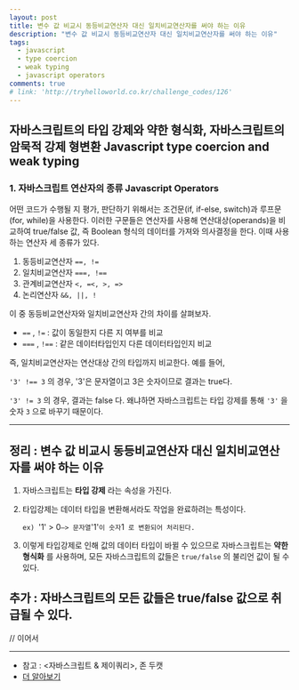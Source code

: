 ```yaml
---
layout: post
title: 변수 값 비교시 동등비교연산자 대신 일치비교연산자를 써야 하는 이유
description: "변수 값 비교시 동등비교연산자 대신 일치비교연산자를 써야 하는 이유"
tags:
  - javascript
  - type coercion
  - weak typing
  - javascript operators
comments: true
# link: 'http://tryhelloworld.co.kr/challenge_codes/126'
---
```


## 자바스크립트의 타입 강제와 약한 형식화, 자바스크립트의 암묵적 강제 형변환 Javascript type coercion and weak typing

### 1. 자바스크립트 연산자의 종류 Javascript Operators

어떤 코드가 수행될 지 평가, 판단하기 위해서는 조건문(if, if-else, switch)과 루프문(for, while)을 사용한다. 이러한 구문들은 연산자를 사용해 연산대상(operands)을 비교하여 true/false 값, 즉 Boolean 형식의 데이터를 가져와 의사결정을 한다. 이때 사용하는 연산자 세 종류가 있다.

1. 동등비교연산자 `==, !=` 
2. 일치비교연산자 `===, !==` 
3. 관계비교연산자 `<, =<, >, =>` 
4. 논리연산자 `&&, ||, !`

이 중 동등비교연산자와 일치비교연산자 간의 차이를 살펴보자.

-  `==` , `!=` : 값이 동일한지 다른 지 여부를 비교
-  `===` , `!==` : 같은 데이터타입인지 다른 데이터타입인지 비교

즉, 일치비교연산자는 연산대상 간의 타입까지 비교한다.
예를 들어,

 `'3' !== 3` 의 경우, '3'은 문자열이고 3은 숫자이므로 결과는 true다.

 `'3' != 3` 의 경우, 결과는 false 다. 왜냐하면 자바스크립트는 타입 강제를 통해 `'3'` 을 숫자 `3` 으로 바꾸기 때문이다.

---

## 정리 : 변수 값 비교시 동등비교연산자 대신 일치비교연산자를 써야 하는 이유

1. 자바스크립트는 **타입 강제** 라는 속성을 가진다.
2. 타입강제는 데이터 타입을 변환해서라도 작업을 완료하려는 특성이다.

	`ex) `'1' > 0` —> 문자열 `'1'` 이 숫자 `1` 로 변환되어 처리된다.`

3. 이렇게 타입강제로 인해 값의 데이터 타입이 바뀔 수 있으므로 자바스크립트는 **약한 형식화** 를 사용하며, 모든 자바스크립트의 값들은 `true/false` 의 불리언 값이 될 수 있다.

## 추가 : 자바스크립트의 모든 값들은 true/false 값으로 취급될 수 있다.

// 이어서

---

- 참고 : <자바스크립트 & 제이쿼리>, 존 두캣
- [더 알아보기](https://www.slideshare.net/senxation/ss-16791882)
